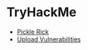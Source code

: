# TryHackMe

- [Pickle Rick](https://github.com/jmeliendrez/Write-Ups/blob/main/THM/pickle_rick.md)
- [Upload Vulnerabilities](https://github.com/jmeliendrez/Write-Ups/blob/main/THM/upload_vulns-challenge.md)
